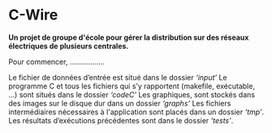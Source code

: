 # **C-Wire**
**Un projet de groupe d'école pour gérer la distribution sur des réseaux électriques de plusieurs centrales.**

Pour commencer, .................

Le fichier de données d’entrée est situé dans le dossier *‘input’*
Le programme C et tous les fichiers qui s’y rapportent (makefile,
exécutable, …) sont situés dans le dossier *‘codeC’*
Les graphiques, sont stockés dans des images sur le disque
dur dans un dossier *‘graphs’*
Les fichiers intermédiaires nécessaires à l'application sont placés dans un dossier *‘tmp’*.
Les résultats d’exécutions précédentes sont dans le dossier *‘tests’*.
